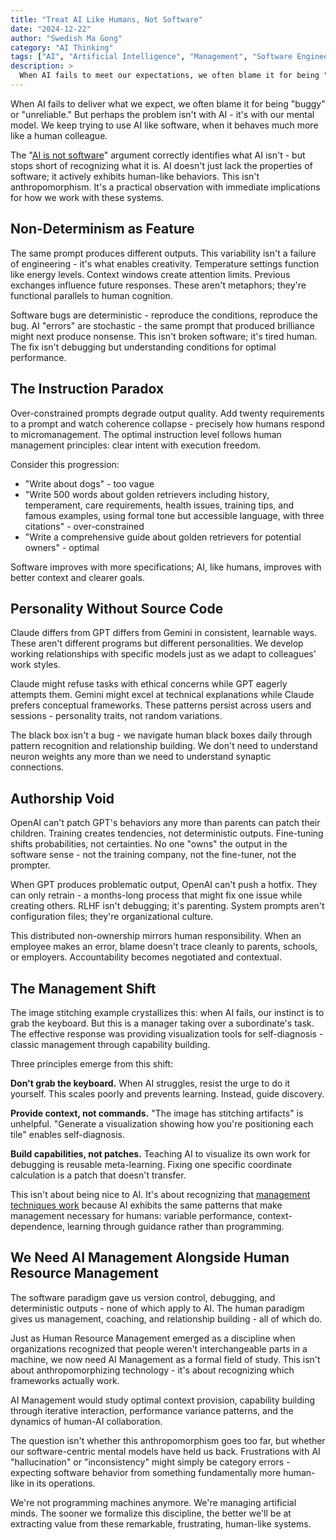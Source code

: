 ```yaml
---
title: "Treat AI Like Humans, Not Software"
date: "2024-12-22"
author: "Swedish Ma Gong"
category: "AI Thinking"
tags: ["AI", "Artificial Intelligence", "Management", "Software Engineering", "Cognitive Models"]
description: >
  When AI fails to meet our expectations, we often blame it for being "buggy" or "unreliable". But perhaps the problem isn't with AI - it's with our mental model. We keep trying to use AI like software, when it behaves much more like a human colleague.
---
```


When AI fails to deliver what we expect, we often blame it for being "buggy" or "unreliable." But perhaps the problem isn't with AI - it's with our mental model. We keep trying to use AI like software, when it behaves much more like a human colleague.

The "[AI is not software](https://www.lesswrong.com/posts/iknSNTbb8deJwQuLJ/ai-is-not-software)" argument correctly identifies what AI isn't - but stops short of recognizing what it is. AI doesn't just lack the properties of software; it actively exhibits human-like behaviors. This isn't anthropomorphism. It's a practical observation with immediate implications for how we work with these systems.

## Non-Determinism as Feature

The same prompt produces different outputs. This variability isn't a failure of engineering - it's what enables creativity. Temperature settings function like energy levels. Context windows create attention limits. Previous exchanges influence future responses. These aren't metaphors; they're functional parallels to human cognition.

Software bugs are deterministic - reproduce the conditions, reproduce the bug. AI "errors" are stochastic - the same prompt that produced brilliance might next produce nonsense. This isn't broken software; it's tired human. The fix isn't debugging but understanding conditions for optimal performance.

## The Instruction Paradox

Over-constrained prompts degrade output quality. Add twenty requirements to a prompt and watch coherence collapse - precisely how humans respond to micromanagement. The optimal instruction level follows human management principles: clear intent with execution freedom.

Consider this progression:

- "Write about dogs" - too vague
- "Write 500 words about golden retrievers including history, temperament, care requirements, health issues, training tips, and famous examples, using formal tone but accessible language, with three citations" - over-constrained
- "Write a comprehensive guide about golden retrievers for potential owners" - optimal

Software improves with more specifications; AI, like humans, improves with better context and clearer goals.

## Personality Without Source Code

Claude differs from GPT differs from Gemini in consistent, learnable ways. These aren't different programs but different personalities. We develop working relationships with specific models just as we adapt to colleagues' work styles.

Claude might refuse tasks with ethical concerns while GPT eagerly attempts them. Gemini might excel at technical explanations while Claude prefers conceptual frameworks. These patterns persist across users and sessions - personality traits, not random variations.

The black box isn't a bug - we navigate human black boxes daily through pattern recognition and relationship building. We don't need to understand neuron weights any more than we need to understand synaptic connections.

## Authorship Void

OpenAI can't patch GPT's behaviors any more than parents can patch their children. Training creates tendencies, not deterministic outputs. Fine-tuning shifts probabilities, not certainties. No one "owns" the output in the software sense - not the training company, not the fine-tuner, not the prompter.

When GPT produces problematic output, OpenAI can't push a hotfix. They can only retrain - a months-long process that might fix one issue while creating others. RLHF isn't debugging; it's parenting. System prompts aren't configuration files; they're organizational culture.

This distributed non-ownership mirrors human responsibility. When an employee makes an error, blame doesn't trace cleanly to parents, schools, or employers. Accountability becomes negotiated and contextual.

## The Management Shift

The image stitching example crystallizes this: when AI fails, our instinct is to grab the keyboard. But this is a manager taking over a subordinate's task. The effective response was providing visualization tools for self-diagnosis - classic management through capability building.

Three principles emerge from this shift:

**Don't grab the keyboard.** When AI struggles, resist the urge to do it yourself. This scales poorly and prevents learning. Instead, guide discovery.

**Provide context, not commands.** "The image has stitching artifacts" is unhelpful. "Generate a visualization showing how you're positioning each tile" enables self-diagnosis.

**Build capabilities, not patches.** Teaching AI to visualize its own work for debugging is reusable meta-learning. Fixing one specific coordinate calculation is a patch that doesn't transfer.

This isn't about being nice to AI. It's about recognizing that [management techniques work](https://yage.ai/ai-management-2-en.html) because AI exhibits the same patterns that make management necessary for humans: variable performance, context-dependence, learning through guidance rather than programming.

## We Need AI Management Alongside Human Resource Management

The software paradigm gave us version control, debugging, and deterministic outputs - none of which apply to AI. The human paradigm gives us management, coaching, and relationship building - all of which do.

Just as Human Resource Management emerged as a discipline when organizations recognized that people weren't interchangeable parts in a machine, we now need AI Management as a formal field of study. This isn't about anthropomorphizing technology - it's about recognizing which frameworks actually work.

AI Management would study optimal context provision, capability building through iterative interaction, performance variance patterns, and the dynamics of human-AI collaboration.

The question isn't whether this anthropomorphism goes too far, but whether our software-centric mental models have held us back. Frustrations with AI "hallucination" or "inconsistency" might simply be category errors - expecting software behavior from something fundamentally more human-like in its operations.

We're not programming machines anymore. We're managing artificial minds. The sooner we formalize this discipline, the better we'll be at extracting value from these remarkable, frustrating, human-like systems.